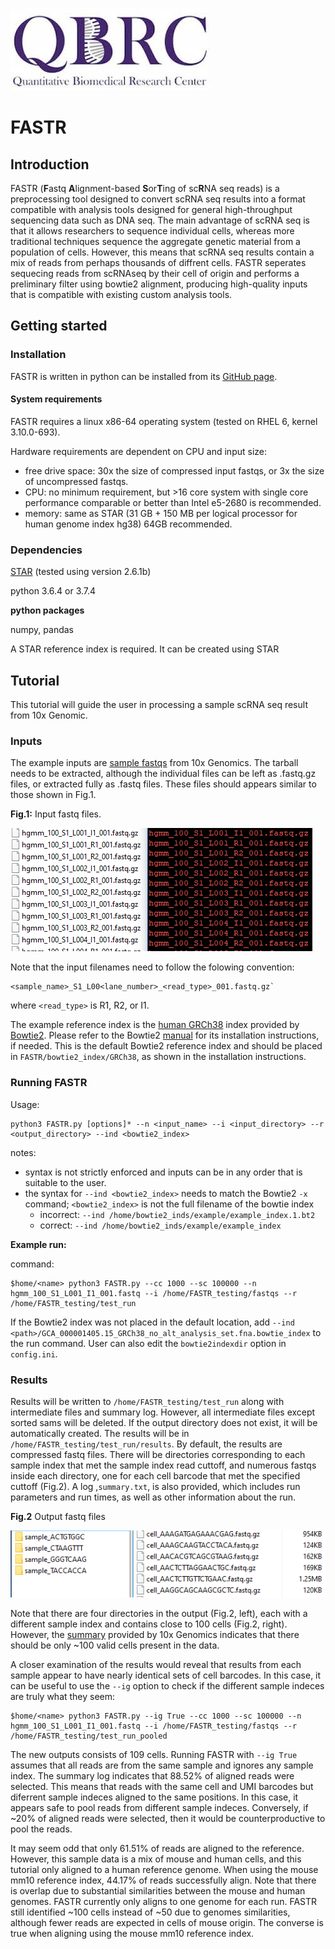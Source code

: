 ![logo](QBRC.jpg)
# FASTR
## Introduction
FASTR (**F**astq **A**lignment-based **S**or**T**ing of sc**R**NA seq reads) is a preprocessing tool designed to convert scRNA seq results into a format compatible with analysis tools designed for general high-throughput sequencing data such as DNA seq. The main advantage of scRNA seq is that it allows researchers to sequence individual cells, whereas more traditional techniques sequence the aggregate genetic material from a population of cells. However, this means that scRNA seq results contain a mix of reads from perhaps thousands of diffrent cells. FASTR seperates sequecing reads from scRNAseq by their cell of origin and performs a preliminary filter using bowtie2 alignment, producing high-quality inputs that is compatible with existing custom analysis tools.
## Getting started
### Installation
FASTR is written in python can be installed from its [GitHub page](https://github.com/zzhu33/test/blob/master/FASTR.zip). 
#### System requirements
FASTR requires a linux x86-64 operating system (tested on RHEL 6, kernel 3.10.0-693).

Hardware requirements are dependent on CPU and input size:
  - free drive space: 30x the size of compressed input fastqs, or 3x the size of uncompressed fastqs.
  - CPU: no minimum requirement, but >16 core system with single core performance comparable or better than Intel e5-2680 is   recommended.
  - memory: same as STAR (31 GB + 150 MB per logical processor for human genome index hg38) 64GB recommended.
### Dependencies
[STAR](https://github.com/alexdobin/STAR) (tested using version 2.6.1b)

python 3.6.4 or 3.7.4
  
**python packages**

numpy, pandas


A STAR reference index is required. It can be created using STAR

## Tutorial
This tutorial will guide the user in processing a sample scRNA seq result from 10x Genomic. 
### Inputs
The example inputs are [sample fastqs](http://cf.10xgenomics.com/samples/cell-exp/1.2.0/hgmm_100/hgmm_100_fastqs.tar) from 10x Genomics. The tarball needs to be extracted, although the individual files can be left as .fastq.gz files, or extracted fully as .fastq files. These files should appears similar to those shown in Fig.1.

**Fig.1:** Input fastq files.

![example_fastq](input_fastq.PNG)

Note that the input filenames need to follow the folowing convention: 
```
<sample_name>_S1_L00<lane_number>_<read_type>_001.fastq.gz`
```
where `<read_type>` is R1, R2, or I1.

The example reference index is the [human GRCh38](ftp://ftp.ncbi.nlm.nih.gov/genomes/archive/old_genbank/Eukaryotes/vertebrates_mammals/Homo_sapiens/GRCh38/seqs_for_alignment_pipelines/GCA_000001405.15_GRCh38_no_alt_analysis_set.fna.bowtie_index.tar.gz) index provided by [Bowtie2](http://bowtie-bio.sourceforge.net/bowtie2/index.shtml). Please refer to the Bowtie2 [manual](http://bowtie-bio.sourceforge.net/bowtie2/manual.shtml) for its installation instructions, if needed. This is the default Bowtie2 reference index and should be placed in `FASTR/bowtie2_index/GRCh38`, as shown in the installation instructions. 
### Running FASTR
Usage:
```
python3 FASTR.py [options]* --n <input_name> --i <input_directory> --r <output_directory> --ind <bowtie2_index>
```
notes: 
  - syntax is not strictly enforced and inputs can be in any order that is suitable to the user.
  - the syntax for `--ind <bowtie2_index>` needs to match the Bowtie2 `-x` command; `<bowtie2_index>` is not the full filename of the bowtie index
    - incorrect: `--ind /home/bowtie2_inds/example/example_index.1.bt2`
    - correct: `--ind /home/bowtie2_inds/example/example_index`

**Example run:**

command:
```
$home/<name> python3 FASTR.py --cc 1000 --sc 100000 --n hgmm_100_S1_L001_I1_001.fastq --i /home/FASTR_testing/fastqs --r /home/FASTR_testing/test_run 
```

If the Bowtie2 index was not placed in the default location, add `--ind <path>/GCA_000001405.15_GRCh38_no_alt_analysis_set.fna.bowtie_index` to the run command. User can also edit the `bowtie2indexdir` option in `config.ini`.
### Results
Results will be written to `/home/FASTR_testing/test_run` along with intermediate files and summary log. However, all intermediate files except sorted sams will be deleted. If the output directory does not exist, it will be automatically created.  The results will be in `/home/FASTR_testing/test_run/results`. By default, the results are compressed fastq files. There will be directories corresponding to each sample index that met the sample index read cuttoff, and numerous fastqs inside each directory, one for each cell barcode that met the specified cuttoff (Fig.2). A log ,`summary.txt`, is also provided, which includes run parameters and run times, as well as other information about the run. 

**Fig.2** Output fastq files

![example output](output_fastq.PNG)

Note that there are four directories in the output (Fig.2, left), each with a different sample index and contains close to 100 cells (Fig.2, right). However, the [summary](http://cf.10xgenomics.com/samples/cell-exp/1.2.0/hgmm_100/hgmm_100_web_summary.html) provided by 10x Genomics indicates that there should be only ~100 valid cells present in the data.

A closer examination of the results would reveal that results from each sample appear to have nearly identical sets of cell barcodes. In this case, it can be useful to use the `--ig` option to check if the different sample indeces are truly what they seem:
```
$home/<name> python3 FASTR.py --ig True --cc 1000 --sc 100000 --n hgmm_100_S1_L001_I1_001.fastq --i /home/FASTR_testing/fastqs --r /home/FASTR_testing/test_run_pooled
```
The new outputs consists of 109 cells. Running FASTR with `--ig True` assumes that all reads are from the same sample and ignores any sample index. The summary log indicates that 88.52% of aligned reads were selected. This means that reads with the same cell and UMI barcodes but diferrent sample indeces aligned to the same positions. In this case, it appears safe to pool reads from different sample indeces. Conversely, if ~20% of aligned reads were selected, then it would be counterproductive to pool the reads.

It may seem odd that only 61.51% of reads are aligned to the reference. However, this sample data is a mix of mouse and human cells, and this tutorial only aligned to a human reference genome. When using the mouse mm10 reference index, 44.17% of reads successfully align. Note that there is overlap due to substantial similarities between the mouse and human genomes. FASTR currently only aligns to one genome for each run. FASTR still identified ~100 cells instead of ~50 due to genomes similarities, although fewer reads are expected in cells of mouse origin. The converse is true when aligning using the mouse mm10 reference index.



